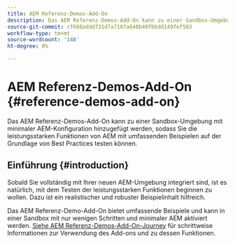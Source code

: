 ```yaml
---
title: AEM Referenz-Demos-Add-On
description: Das AEM Referenz-Demos-Add-On kann zu einer Sandbox-Umgebung mit minimaler AEM-Konfiguration hinzugefügt werden, sodass Sie die leistungsstarken Funktionen von AEM mit umfassenden Beispielen auf der Grundlage von Best Practices testen können.
source-git-commit: cf688addd731d7a7107a648b40fbbdd149fef503
workflow-type: tm+mt
source-wordcount: '148'
ht-degree: 0%

---
```



# AEM Referenz-Demos-Add-On {#reference-demos-add-on}

Das AEM Referenz-Demos-Add-On kann zu einer Sandbox-Umgebung mit minimaler AEM-Konfiguration hinzugefügt werden, sodass Sie die leistungsstarken Funktionen von AEM mit umfassenden Beispielen auf der Grundlage von Best Practices testen können.

## Einführung {#introduction}

Sobald Sie vollständig mit Ihrer neuen AEM-Umgebung integriert sind, ist es natürlich, mit dem Testen der leistungsstarken Funktionen beginnen zu wollen. Dazu ist ein realistischer und robuster Beispielinhalt hilfreich.

Das AEM Referenz-Demo-Add-On bietet umfassende Beispiele und kann in einer Sandbox mit nur wenigen Schritten und minimaler AEM aktiviert werden. [Siehe AEM Referenz-Demos-Add-On-Journey](/help/journey-sites/demos-add-on/overview.md) für schrittweise Informationen zur Verwendung des Add-ons und zu dessen Funktionen.